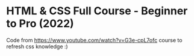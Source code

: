 # HTML & CSS Full Course - Beginner to Pro (2022)

Code from https://www.youtube.com/watch?v=G3e-cpL7ofc course to refresh css knowledge :) 